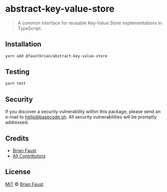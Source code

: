 # abstract-key-value-store

> A common interface for reusable Key-Value Store implementations in TypeScript.

## Installation

```bash
yarn add @faustbrian/abstract-key-value-store
```

## Testing

```bash
yarn test
```

## Security

If you discover a security vulnerability within this package, please send an e-mail to hello@basecode.sh. All security vulnerabilities will be promptly addressed.

## Credits

-   [Brian Faust](https://github.com/faustbrian)
-   [All Contributors](../../../../contributors)

## License

[MIT](LICENSE) © [Brian Faust](https://basecode.sh)
